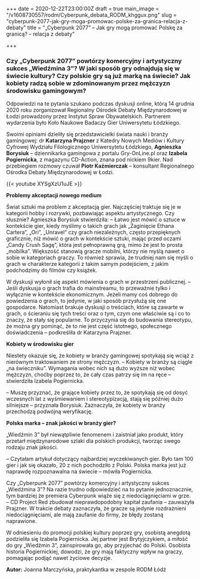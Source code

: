 +++
date = 2020-12-22T23:00:00Z
draft = true
main_image = "/v1608730557/rodm/Cyberpunk_debata_RODM_khggux.png"
slug = "cyberpunk-2077-jak-gry-moga-promowac-polske-za-granica-relacja-z-debaty"
title = "„Cyberpunk 2077” – Jak gry mogą promować Polskę za granicą? – relacja z debaty"

+++
### **Czy „Cyberpunk 2077” powtórzy komercyjny i artystyczny sukces „Wiedźmina 3”? W jaki sposób gry odnajdują się w świecie kultury? Czy polskie gry są już marką na świecie? Jak kobiety radzą sobie w zdominowanym przez mężczyzn środowisku gamingowym?**

Odpowiedzi na te pytania szukano podczas dyskusji online, którą 14 grudnia 2020 roku zorganizował Regionalny Ośrodek Debaty Międzynarodowej w Łodzi prowadzony przez Instytut Spraw Obywatelskich. Partnerem wydarzenia było Koło Naukowe Badaczy Gier Uniwersytetu Łódzkiego.

Swoimi opiniami dzieliły się przedstawicielki świata nauki i branży gamingowej: dr **Katarzyna Prajzner** z Katedry Nowych Mediów i Kultury Cyfrowej Wydziału Filologicznego Uniwersytetu Łódzkiego, **Agnieszka Borysiuk** – dziennikarka gamingowa z portalu Gry-OnLine.pl oraz **Izabela Pogiernicka**, z magazynu CD-Action, znana pod nickiem 9kier. Nad przebiegiem rozmowy czuwał **Piotr Kaźmierczak** – konsultant Regionalnego Ośrodka Debaty Międzynarodowej w Łodzi.

{{< youtube XYSgXzU1uJE >}}

**Problemy akceptacji nowego medium**

Świat sztuki ma problem z akceptacją gier. Najczęściej traktuje się je w kategorii hobby i rozrywki, pozbawiając aspektu artystycznego. Czy słusznie? Agnieszka Borysiuk stwierdziła: – Łatwo jest mówić o sztuce w kontekście gier, kiedy myślimy o takich grach jak „Zaginięcie Ethana Cartera”, „Ori”, „Unravel” czy grach niezależnych, często przepięknych graficznie, niż mówić o grach w kontekście sztuki, mając przed oczami „Candy Crush Sagę”, która jest pełnoprawną grą, mimo że jest to prosta „mobilka”. Większość stanowią gracze mobilni, którzy nie myślą nawet o sobie w kategoriach graczy. To również sprawia, że trudniej nam się myśli o grach w charakterze kategorii z takim samym podejściem, z jakim podchodzimy do filmów czy książek.

W dyskusji wyłonił się aspekt mówienia o grach w przestrzeni publicznej. – Jeśli dyskusja o grach trafia do mainstreamu, to przeważnie tylko i wyłącznie w kontekście ekonomicznym. Jeżeli mamy coś dobrego do powiedzenia o grach, to jedynie, w jaki sposób przysłużą się one gospodarce. Natomiast brakuje dyskusji o treściach, które są zawarte w grach, o ścieraniu się tych treści oraz o tym, czym one właściwie są i co to znaczy, że stały się popularne. To przyczynia się do budowania stereotypu, że można gry pominąć, że to nie jest część istotnego, społecznego doświadczenia – podkreśliła dr Katarzyna Prajzner.

**Kobiety w środowisku gier**

Niestety okazuje się, że kobiety w branży gamingowej spotykają się wciąż z nierównym traktowaniem ze strony mężczyzn. – Kobiety w branży są ciągle „na świeczniku”. Wymagania wobec nich są dużo wyższe niż wobec mężczyzn, choćby poprzez to, że cały czas patrzy się im na ręce – stwierdziła Izabela Pogiernicka.

– Muszę przyznać, że grające kobiety przez to, że spotykają się od dosyć wczesnych lat z wyśmiewaniem i stereotypizacją, stają się później dużo silniejsze – przyznała Borysiuk. Zaznaczyła, że kobiety w branży przechodzą podwójną weryfikację.

**Polska marka – znak jakości w branży gier?**

„Wiedźmin 3” był niewątpliwie fenomenem i zaistniał jako produkt, który przetarł międzynarodowe szlaki dla polskich produkcji, tworząc swego rodzaju znak jakości.

– Czytałam artykuł dotyczący najbardziej wyczekiwanych gier. Było tam 100 gier i jak się okazało, 20 z nich pochodziło z Polski. Polska marka jest już naprawdę rozpoznawalna na świecie – mówiła Pogiernicka.

Czy „Cyberpunk 2077” powtórzy komercyjny i artystyczny sukces „Wiedźmina 3”? Na razie trudno odpowiedzieć na to pytanie jednoznacznie, tym bardziej że premiera Cyberpunk wiąże się z niedociągnięciami w grze. – CD Project Red zbudował nieprawdopodobny kapitał zaufania – zauważyła Prajzner. W trakcie debaty zaznaczyła, że gracze są jedynie rozdrażnieni niedociągnięciami, ale mają zaufanie do firmy, że błędy zostaną naprawione.

W odniesieniu do promocji polskiej kultury poprzez gry, osobistą anegdotą podzieliła się Izabela Pogiernicka. Jej partner jest Brytyjczykiem, a miłość do gry „Wiedźmin 3”, zainspirowała go, aby przyjechać do Polski. Osobista historia Pogiernickiej, dowodzi, że gry mają faktyczny wpływ na graczy, pomagając podjąć nawet życiowe decyzje.

**Autor:** Joanna Marczyńska, praktykantka w zespole RODM Łódź